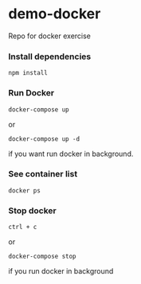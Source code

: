 # demo-docker
Repo for docker exercise

### Install dependencies
```
npm install
```

### Run Docker
```
docker-compose up
```
or
```
docker-compose up -d
```
if you want run docker in background.

### See container list
```
docker ps
```

### Stop docker
```
ctrl + c
```
or
```
docker-compose stop
```
if you run docker in background
